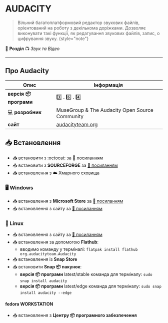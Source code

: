 # AUDACITY

> Вільний багатоплатформовий редактор звукових файлів, орієнтований на роботу з декількома доріжками. Дозволяє виконувати такі функції, як редагування звукових файлів, запис, о цифрування звуку.
{style="note"}

:open_file_folder: **Розділ** :tv: *Звук та Відео*

---

## Про Audacity

| Опис | Інформація |
| ---- | ---------- |
| **версія :package: програми** | :three: . :six: . :four: |
| :computer: **розробник** | MuseGroup &amp; The Audacity Open Source Community |
| **сайт** | [audacityteam.org](https://www.audacityteam.org) |

## :inbox_tray: Встановлення

- :inbox_tray: встановити з :octocat: за [:link: посиланням](https://github.com/audacity/audacity/releases)
- :inbox_tray: встановити з **SOURCEFORGE** за [:link: посиланням](https://sourceforge.net/projects/audacity/files/)
- :inbox_tray: встановлення з :cloud: Хмарного сховища

### :desktop_computer: Windows

- :inbox_tray: встановлення з **Microsoft Store** за [:link: посиланням](https://apps.microsoft.com/store/detail/audacity/XP8K0J757HHRDW)
- :inbox_tray: встановлення з сайту за [:link: посиланням](https://www.audacityteam.org/download/windows/)

### :penguin: Linux

- :inbox_tray: встановлення з сайту за [:link: посиланням](https://www.audacityteam.org/download/linux/)
- :inbox_tray: встановлення за допомогою **Flathub**:
    - вводимо команду у терміналі: `flatpak install flathub org.audacityteam.Audacity`
- :inbox_tray: встановлення із **Snap Store**
- :inbox_tray: встановити **Snap :package: пакунок**:
    - **версія :package: програми** latest/stable команда для терміналу: `sudo snap install audacity`
    - **версія :package: програми** latest/edge команда для терміналу: `sudo snap install audacity --edge`

#### fedora WORKSTATION

- :inbox_tray: встановлення з **Центру :package: програмного забезпечення**
